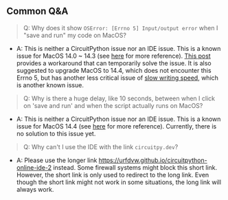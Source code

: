 ## Common Q&A

> Q: Why does it show `OSError: [Errno 5] Input/output error` when I "save and run" my code on MacOS?
- A: This is neither a CircuitPython issue nor an IDE issue. This is a known issue for MacOS 14.0 ~ 14.3 (see [here](https://github.com/adafruit/circuitpython/issues/8449) for more reference). [This post](https://github.com/adafruit/circuitpython/issues/8449#issuecomment-1743922060) provides a workaround that can temporarily solve the issue. It is also suggested to upgrade MacOS to 14.4, which does not encounter this Errno 5, but has another less critical issue of [slow writing speed](https://github.com/adafruit/circuitpython/issues/8918), which is another known issue.

> Q: Why is there a huge delay, like 10 seconds, between when I click on 'save and run' and when the script actually runs on MacOS?
- A: This is neither a CircuitPython issue nor an IDE issue. This is a known issue for MacOS 14.4 (see [here](https://github.com/adafruit/circuitpython/issues/8918) for more reference). Currently, there is no solution to this issue yet.

> Q: Why can't I use the IDE with the link `circuitpy.dev`?
- A: Please use the longer link https://urfdvw.github.io/circuitpython-online-ide-2 instead.
Some firewall systems might block this short link.
However, the short link is only used to redirect to the long link.
Even though the short link might not work in some situations, the long link will always work.
